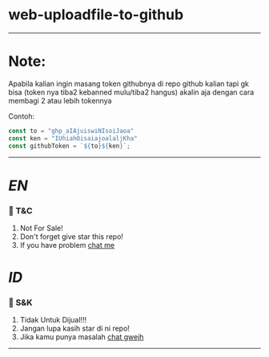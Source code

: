# web-uploadfile-to-github
---------
# Note:
Apabila kalian ingin masang token githubnya di repo github kalian tapi gk bisa (token nya tiba2 kebanned mulu/tiba2 hangus) akalin aja dengan cara membagi 2 atau lebih tokennya

Contoh:
```javascript
const to = "ghp_aIAjuiswiNIsoiJaoa"
const ken = "IUhiahOisaiajoalaljKha"
const githubToken = `${to}${ken}`;
```
---------
# *EN*
### 📃 T&C
1. Not For Sale!
2. Don't forget give star this repo!
3. If you have problem [chat me](https://wa.me/6281312651566)

#  
 
# *ID*
### 📃 S&K
1. Tidak Untuk Dijual!!!
2. Jangan lupa kasih star di ni repo!
3. Jika kamu punya masalah [chat gwejh](https://wa.me/6281312651566)

---------
